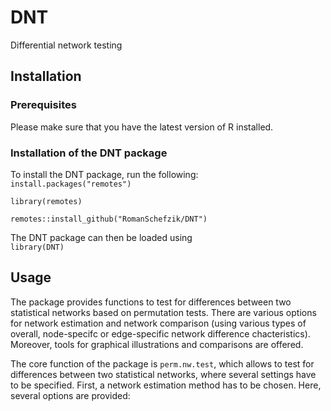 # DNT

Differential network testing

## Installation

### Prerequisites

Please make sure that you have the latest version of R installed.  

### Installation of the DNT package

To install the DNT package, run the following:  
`install.packages("remotes")` 

`library(remotes)`

`remotes::install_github("RomanSchefzik/DNT")` 

The DNT package can then be loaded using  
`library(DNT)`

## Usage

The package provides functions to test for differences between two statistical networks based on permutation tests. There are various options for network estimation and network comparison (using various types of overall, node-specifc or edge-specific network difference chacteristics). Moreover, tools for graphical illustrations and comparisons are offered.

The core function of the package is `perm.nw.test`, which allows to test for differences between two statistical networks, where several settings have to be specified. First, a network estimation method has to be chosen. Here, several options are provided:
